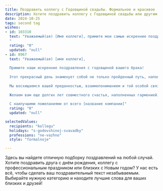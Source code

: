 ```yaml
---
title: Поздравить коллегу с Годовщиной свадьбы. Формальное и красивое
description: Хотите поздравить коллегу с Годовщиной свадьбы или другим праздником? Наш ИИ создаст незабываемое поздравление, а вы обязательно выделитесь среди других.  
date: 2024-10-25
tags: second tag
wishes:
- id: 103310
  text: "Уважаемый(ая) [Имя коллеги], примите мои самые искренние поздравления с годовщиной вашей свадьбы! Желаю вам сохранить на долгие годы ту любовь и взаимопонимание, которые являются основой вашего счастливого союза. Пусть ваша жизнь будет наполнена радостью,  взаимной поддержкой и  всё крепнущей  взаимной любовью.
  "
  rating: "0"
  updated: "null"
- id: 8967
  text: "Уважаемый(ая) [имя коллеги],
  
  Примите наши искренние поздравления с годовщиной вашего брака!
  
  Этот прекрасный день знаменует собой не только пройденный путь, наполненный любовью и счастьем, но и обещает еще много радостных моментов впереди.
  
  Мы восхищаемся вашей преданностью, взаимопониманием и той особой связью, которая объединяет вас. Пусть ваш союз будет и дальше крепнуть с каждым годом.
  
  Желаем вам еще долгих лет совместного счастья, наполненных гармонией, теплом и поддержкой друг друга.
  
  С наилучшими пожеланиями от всего [название компании]"
  rating: "0"
  updated: "null"

selectedValues:
  recipients: "kollegu"
  holidays: "s-godovshinoj-svavadby"
  professions: "ne-vazhno"
  style: "formalnoje"

---
```


Здесь вы найдете отличную подборку поздравлений на любой случай.
Хотите поздравить друга с днём рождения, коллегу с профессиональным праздником или близких с Новым годом? У нас есть всё, чтобы сделать ваш поздравительный текст незабываемым. Выбирайте нужную категорию и находите лучшие слова для ваших близких и друзей!
